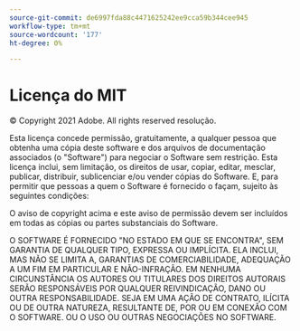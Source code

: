 ```yaml
---
source-git-commit: de6997fda88c4471625242ee9cca59b344cee945
workflow-type: tm+mt
source-wordcount: '177'
ht-degree: 0%

---
```

# Licença do MIT

© Copyright 2021 Adobe. All rights reserved resolução.

Esta licença concede permissão, gratuitamente, a qualquer pessoa que obtenha uma cópia deste software e dos arquivos de documentação associados (o &quot;Software&quot;) para negociar o Software sem restrição. Esta licença inclui, sem limitação, os direitos de usar, copiar, editar, mesclar, publicar, distribuir, sublicenciar e/ou vender cópias do Software. E, para permitir que pessoas a quem o Software é fornecido o façam, sujeito às seguintes condições:

O aviso de copyright acima e este aviso de permissão devem ser incluídos em todas as cópias ou partes substanciais do Software.

O SOFTWARE É FORNECIDO &quot;NO ESTADO EM QUE SE ENCONTRA&quot;, SEM GARANTIA DE QUALQUER TIPO, EXPRESSA OU IMPLÍCITA. ELA INCLUI, MAS NÃO SE LIMITA A, GARANTIAS DE COMERCIABILIDADE, ADEQUAÇÃO A UM FIM EM PARTICULAR E NÃO-INFRAÇÃO. EM NENHUMA CIRCUNSTÂNCIA OS AUTORES OU TITULARES DOS DIREITOS AUTORAIS SERÃO RESPONSÁVEIS POR QUALQUER REIVINDICAÇÃO, DANO OU OUTRA RESPONSABILIDADE. SEJA EM UMA AÇÃO DE CONTRATO, ILÍCITA OU DE OUTRA NATUREZA, RESULTANTE DE, POR OU EM CONEXÃO COM O SOFTWARE. OU O USO OU OUTRAS NEGOCIAÇÕES NO SOFTWARE.
